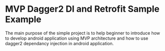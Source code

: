 # MVP Dagger2 DI and Retrofit Sample Example

The main purpose of the simple project is to help beginner to introduce how to develop android application using MVP architecture and how to use dagger2 dependancy injection in android application.
